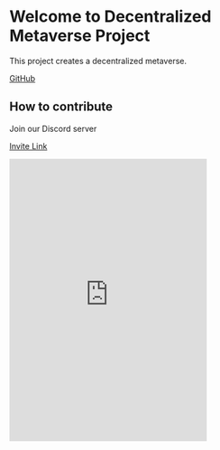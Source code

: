 <!-- ---
title:   Decentralized Metaverse
summary: test
--- -->


# Welcome to Decentralized Metaverse Project
This project creates a decentralized metaverse.

[GitHub](https://github.com/DecentralizedMetaverse)


## How to contribute

Join our Discord server

[Invite Link](https://discord.gg/QYsED3sB8X)

<iframe src="https://discord.com/widget?id=1053997818395758663&theme=dark" width="350" height="500" allowtransparency="true" frameborder="0" sandbox="allow-popups allow-popups-to-escape-sandbox allow-same-origin allow-scripts"></iframe>